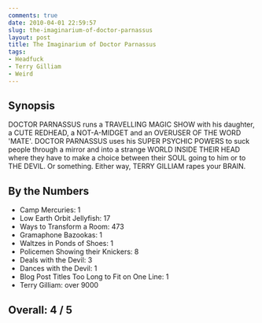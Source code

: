 ```yaml
---
comments: true
date: 2010-04-01 22:59:57
slug: the-imaginarium-of-doctor-parnassus
layout: post
title: The Imaginarium of Doctor Parnassus
tags:
- Headfuck
- Terry Gilliam
- Weird
---
```


## Synopsis

DOCTOR PARNASSUS runs a TRAVELLING MAGIC SHOW with his daughter, a CUTE REDHEAD, a NOT-A-MIDGET and an OVERUSER OF THE WORD 'MATE'.  DOCTOR PARNASSUS uses his SUPER PSYCHIC POWERS to suck people through a mirror and into a strange WORLD INSIDE THEIR HEAD where they have to make a choice between their SOUL going to him or to THE DEVIL.  Or something.  Either way, TERRY GILLIAM rapes your BRAIN.

## By the Numbers

* Camp Mercuries: 1
* Low Earth Orbit Jellyfish: 17
* Ways to Transform a Room: 473
* Gramaphone Bazookas: 1
* Waltzes in Ponds of Shoes: 1
* Policemen Showing their Knickers: 8
* Deals with the Devil: 3
* Dances with the Devil: 1
* Blog Post Titles Too Long to Fit on One Line: 1
* Terry Gilliam: over 9000

## Overall: 4 / 5
